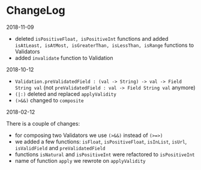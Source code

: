 # ChangeLog

2018-11-09
* deleted `isPositiveFloat, isPositiveInt` functions and added `isAtLeast, isAtMost, isGreaterThan, isLessThan, isRange` functions to Validators
* added `invalidate` function to Validation


2018-10-12
* `Validation.preValidatedField : (val -> String) -> val -> Field String val` (not `preValidatedField : val -> Field String val` anymore)
* `(|:)` deleted and replaced `applyValidity`
* `(>&&)` changed to `composite`


2018-02-12

There is a couple of changes:
* for composing two Validators we use `(>&&)` instead of `(>=>)`
* we added a few functions: `isFloat`, `isPositiveFloat`, `isInList`, `isUrl`, `isValidField` and `preValidatedField`
* functions `isNatural` and `isPositiveInt` were refactored to `isPositiveInt`
* name of function `apply` we rewrote on `applyValidity`
